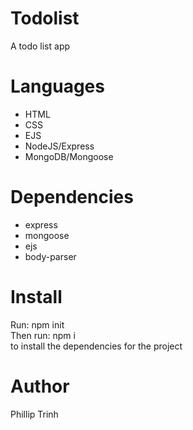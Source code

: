 # Todolist
A todo list app

# Languages
<ul>
  <li>HTML</li>
  <li>CSS</li>
  <li>EJS</li>
  <li>NodeJS/Express</li>
  <li>MongoDB/Mongoose</li>
</ul>

# Dependencies
<ul>
  <li>express</li>
  <li>mongoose</li>
  <li>ejs</li>
  <li>body-parser</li>
</ul>

# Install
Run: npm init<br>
Then run: npm i <Dependencies><br>
to install the dependencies for the project
  
# Author
Phillip Trinh
